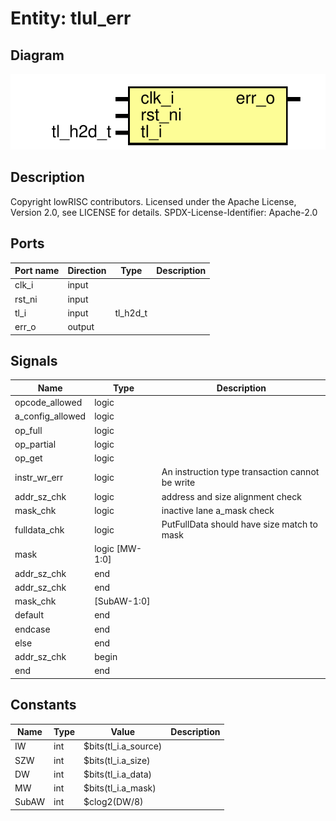 # Entity: tlul_err

## Diagram

![Diagram](tlul_err.svg "Diagram")
## Description

Copyright lowRISC contributors.
 Licensed under the Apache License, Version 2.0, see LICENSE for details.
 SPDX-License-Identifier: Apache-2.0
 
## Ports

| Port name | Direction | Type     | Description |
| --------- | --------- | -------- | ----------- |
| clk_i     | input     |          |             |
| rst_ni    | input     |          |             |
| tl_i      | input     | tl_h2d_t |             |
| err_o     | output    |          |             |
## Signals

| Name             | Type           | Description                                      |
| ---------------- | -------------- | ------------------------------------------------ |
| opcode_allowed   | logic          |                                                  |
| a_config_allowed | logic          |                                                  |
| op_full          | logic          |                                                  |
| op_partial       | logic          |                                                  |
| op_get           | logic          |                                                  |
| instr_wr_err     | logic          | An instruction type transaction cannot be write  |
| addr_sz_chk      | logic          | address and size alignment check                 |
| mask_chk         | logic          | inactive lane a_mask check                       |
| fulldata_chk     | logic          | PutFullData should have size match to mask       |
| mask             | logic [MW-1:0] |                                                  |
| addr_sz_chk      | end            |                                                  |
| addr_sz_chk      | end            |                                                  |
| mask_chk         | [SubAW-1:0]    |                                                  |
| default          | end            |                                                  |
| endcase          | end            |                                                  |
| else             | end            |                                                  |
| addr_sz_chk      | begin          |                                                  |
| end              | end            |                                                  |
## Constants

| Name  | Type | Value                | Description |
| ----- | ---- | -------------------- | ----------- |
| IW    | int  | $bits(tl_i.a_source) |             |
| SZW   | int  | $bits(tl_i.a_size)   |             |
| DW    | int  | $bits(tl_i.a_data)   |             |
| MW    | int  | $bits(tl_i.a_mask)   |             |
| SubAW | int  | $clog2(DW/8)         |             |
